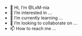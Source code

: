 - 👋 Hi, I’m @LxM-nia
- 👀 I’m interested in ...
- 🌱 I’m currently learning ...
- 💞️ I’m looking to collaborate on ...
- 📫 How to reach me ...

<!---
LxM-nia/LxM-nia is a ✨ special ✨ repository because its `README.md` (this file) appears on your GitHub profile.
You can click the Preview link to take a look at your changes.
--->
